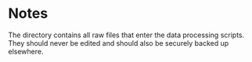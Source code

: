 # Notes

The directory contains all raw files that enter the data processing scripts. They should never be edited and should also be securely backed up elsewhere.
